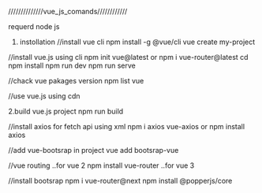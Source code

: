 //////////////vue_js_comands////////////

requerd node js

1. instollation
//install vue cli
npm install -g @vue/cli
vue create my-project
	

//install vue.js using cli
npm init vue@latest or npm i vue-router@latest
cd <your-project-name>
npm install
npm run dev
npm run serve

//chack vue pakages version 
npm list vue

//use vue.js using cdn
<script src="https://unpkg.com/vue@3/dist/vue.global.js"></script>

2.build vue.js project
npm run build

//install axios for fetch api using xml
npm i axios vue-axios or npm install axios

//add vue-bootsrap in project 
vue add bootsrap-vue

//vue routing 
..for vue 2
npm install vue-router
..for vue 3

//install bootsrap 
npm i vue-router@next
npm install @popperjs/core
